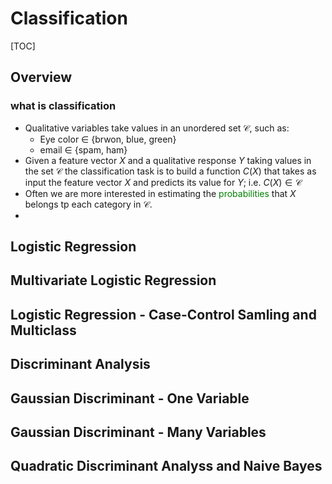 # Classification

[TOC]

## Overview  

### what is classification

* Qualitative variables take values in an unordered set $\mathcal{C}$, such as:
  * Eye color $\in$ {brwon, blue, green}
  * email $\in$ {spam, ham}
* Given a feature vector $X$ and a qualitative response $Y$ taking values in the set $\mathcal{C}$ the classification task is to build a function $C(X)$ that takes as input the feature vector $X$ and predicts its value for $Y$; i.e. $C(X)\in\mathcal{C}$
* Often we are more interested in estimating the <span style="color:green">probabilities</span> that $X$ belongs tp each category in $\mathcal{C}$.
* ![]()

## Logistic Regression

 

 

## Multivariate Logistic Regression

 

 

## Logistic Regression - Case-Control Samling and Multiclass

 

 ## Discriminant Analysis



 

 

## Gaussian Discriminant - One Variable

 

 

## Gaussian Discriminant - Many Variables

 

## Quadratic Discriminant Analyss and Naive Bayes

 